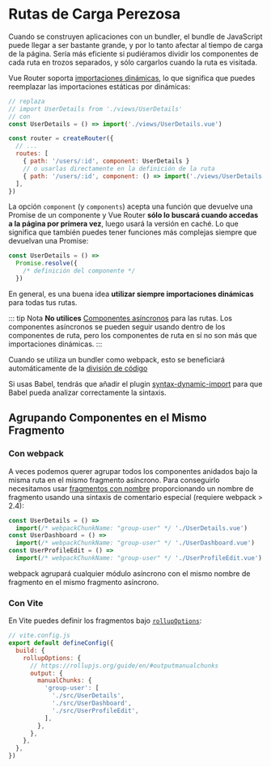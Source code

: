 # Rutas de Carga Perezosa

<VueSchoolLink
  href="https://vueschool.io/lessons/lazy-loading-routes-vue-cli-only"
  title="Aprende acerca de las rutas de carga perezosa"
/>

Cuando se construyen aplicaciones con un bundler, el bundle de JavaScript puede llegar a ser bastante grande, y por lo tanto afectar al tiempo de carga de la página. Sería más eficiente si pudiéramos dividir los componentes de cada ruta en trozos separados, y sólo cargarlos cuando la ruta es visitada.

Vue Router soporta [importaciones dinámicas](https://developer.mozilla.org/en-US/docs/Web/JavaScript/Reference/Operators/import), lo que significa que puedes reemplazar las importaciones estáticas por dinámicas:

```js
// replaza
// import UserDetails from './views/UserDetails'
// con
const UserDetails = () => import('./views/UserDetails.vue')

const router = createRouter({
  // ...
  routes: [
    { path: '/users/:id', component: UserDetails }
    // o usarlas directamente en la definición de la ruta
    { path: '/users/:id', component: () => import('./views/UserDetails.vue') },
  ],
})
```

La opción `component` (y `components`) acepta una función que devuelve una Promise de un componente y Vue Router **sólo lo buscará cuando accedas a la página por primera vez**, luego usará la versión en caché. Lo que significa que también puedes tener funciones más complejas siempre que devuelvan una Promise:

```js
const UserDetails = () =>
  Promise.resolve({
    /* definición del componente */
  })
```

En general, es una buena idea **utilizar siempre importaciones dinámicas** para todas tus rutas.

::: tip Nota
**No utilices** [Componentes asíncronos](https://vuejs.org/guide/components/async.html) para las rutas. Los componentes asíncronos se pueden seguir usando dentro de los componentes de ruta, pero los componentes de ruta en sí no son más que importaciones dinámicas.
:::

Cuando se utiliza un bundler como webpack, esto se beneficiará automáticamente de la [división de código](https://webpack.js.org/guides/code-splitting/)

Si usas Babel, tendrás que añadir el plugin [syntax-dynamic-import](https://babeljs.io/docs/plugins/syntax-dynamic-import/) para que Babel pueda analizar correctamente la sintaxis.

## Agrupando Componentes en el Mismo Fragmento

### Con webpack

A veces podemos querer agrupar todos los componentes anidados bajo la misma ruta en el mismo fragmento asíncrono. Para conseguirlo necesitamos usar [fragmentos con nombre](https://webpack.js.org/guides/code-splitting/#dynamic-imports) proporcionando un nombre de fragmento usando una sintaxis de comentario especial (requiere webpack > 2.4):

```js
const UserDetails = () =>
  import(/* webpackChunkName: "group-user" */ './UserDetails.vue')
const UserDashboard = () =>
  import(/* webpackChunkName: "group-user" */ './UserDashboard.vue')
const UserProfileEdit = () =>
  import(/* webpackChunkName: "group-user" */ './UserProfileEdit.vue')
```

webpack agrupará cualquier módulo asíncrono con el mismo nombre de fragmento en el mismo fragmento asíncrono.

### Con Vite

En Vite puedes definir los fragmentos bajo [`rollupOptions`](https://vitejs.dev/config/#build-rollupoptions):

```js
// vite.config.js
export default defineConfig({
  build: {
    rollupOptions: {
      // https://rollupjs.org/guide/en/#outputmanualchunks
      output: {
        manualChunks: {
          'group-user': [
            './src/UserDetails',
            './src/UserDashboard',
            './src/UserProfileEdit',
          ],
        },
      },
    },
  },
})
```
